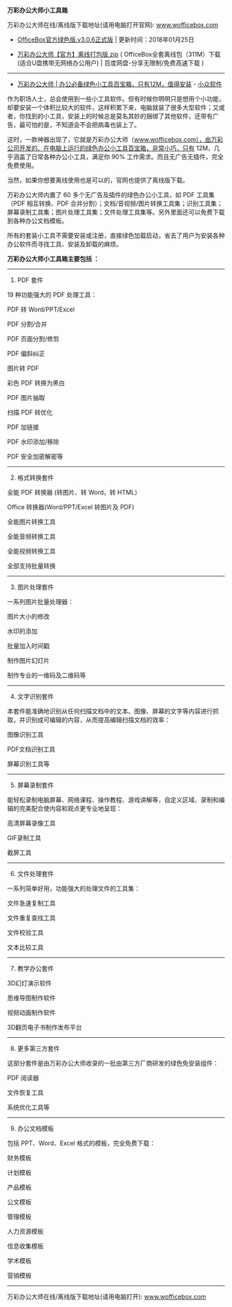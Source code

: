 **万彩办公大师小工具箱**

万彩办公大师在线/离线版下载地址(请用电脑打开官网): www.wofficebox.com


- [OfficeBox官方绿色版.v3.0.6正式版](http://files.wofficebox.com/officebox/download/OfficeBox%E5%AE%98%E6%96%B9%E7%BB%BF%E8%89%B2%E7%89%88.zip) | 更新时间：2018年01月25日

- [万彩办公大师【官方】离线打包版.zip](https://pan.baidu.com/s/1c2Trpuw#list/path=%2F) ( OfficeBox全套离线包（311M）下载 (适合U盘携带无网络办公用户) | 百度网盘-分享无限制/免费高速下载 )

-----------------------------------------------------------------------------------

- [万彩办公大师 | 办公必备绿色小工具百宝箱，只有12M，值得安装](https://www.appinn.com/wofficebox-2/) - [小众软件](https://www.appinn.com/)


作为职场人士，总会使用到一些小工具软件。但有时候你明明只是想用个小功能，却要安装一个体积比较大的软件，这样积累下来，电脑就装了很多大型软件；又或者，你找到的小工具，安装上的时候总是莫名其妙的捆绑了其他软件，还带有广告，最可怕的是，不知道会不会把病毒也装上了。

这时，一款神器出现了，它就是万彩办公大师（www.wofficebox.com），由万彩公司开发的、在电脑上运行的绿色办公小工具百宝箱，非常小巧，只有 12M，几乎涵盖了日常各种办公小工具，满足你 90% 工作需求。而且无广告无插件，完全免费使用。

当然，如果你想要离线使用也是可以的，官网也提供了离线版下载。

万彩办公大师内置了 60 多个无广告及插件的绿色办公小工具，如 PDF 工具集（PDF 相互转换、PDF 合并分割）；文档/音视频/图片转换工具集；识别工具集；屏幕录制工具集；图片处理工具集；文件处理工具集等。另外里面还可以免费下载到各种办公文档模板。

所有的套装小工具不需要安装或注册，直接绿色加载启动，省去了用户为安装各种办公软件而寻找工具、安装及卸载的麻烦。

**万彩办公大师小工具箱主要包括 ：**

-----------------------------------------------------------------------------------

1. PDF 套件

19 种功能强大的 PDF 处理工具：

PDF 转 Word/PPT/Excel

PDF 分割/合并

PDF 页面分割/修剪

PDF 偏斜纠正

图片转 PDF

彩色 PDF 转换为黑白

PDF 图片抽取

扫描 PDF 转优化

PDF 加链接

PDF 水印添加/移除

PDF 安全加密解密等

-----------------------------------------------------------------------------------

2. 格式转换套件

全能 PDF 转换器 (转图片、转 Word，转 HTML）

Office 转换器(Word/PPT/Excel 转图片及 PDF)

全能图片转换工具

全能音频转换工具

全能视频转换工具

全部支持批量转换

-----------------------------------------------------------------------------------

3. 图片处理套件

一系列图片批量处理器：

图片大小的修改

水印的添加

批量加入时间戳

制作图片幻灯片

制作专业的一维码及二维码等

-----------------------------------------------------------------------------------

4. 文字识别套件

本套件能准确地识别从任何扫描文档中的文本、图像、屏幕的文字等内容进行抓取，并识别成可编辑的内容，从而提高编辑扫描文档的效率：

图像识别工具

PDF文档识别工具

屏幕识别工具等

-----------------------------------------------------------------------------------

5. 屏幕录制套件

能轻松录制电脑屏幕、网络课程、操作教程、游戏讲解等，自定义区域、录制和编辑的完美配合使内容和观点更专业地呈现：

高清屏幕录像工具

GIF录制工具

截屏工具

-----------------------------------------------------------------------------------

6. 文件处理套件

一系列简单好用，功能强大的处理文件的工具集：

文件急速复制工具

文件重复查找工具

文件校验工具

文本比较工具

-----------------------------------------------------------------------------------

7. 教学办公套件

3D幻灯演示软件

思维导图制作软件

视频动画制作软件

3D翻页电子书制作发布平台

-----------------------------------------------------------------------------------

8. 更多第三方套件

这部分套件是由万彩办公大师收录的一批由第三方厂商研发的绿色免安装组件：

PDF 阅读器

文件恢复工具

系统优化工具等

-----------------------------------------------------------------------------------

9. 办公文档模板

包括 PPT、Word、Excel 格式的模板，完全免费下载：

财务模板

计划模板

产品模板

公文模板

管理模板

人力资源模板

信息收集模板

学术模板

营销模板

-----------------------------------------------------------------------------------

万彩办公大师在线/离线版下载地址(请用电脑打开): www.wofficebox.com
